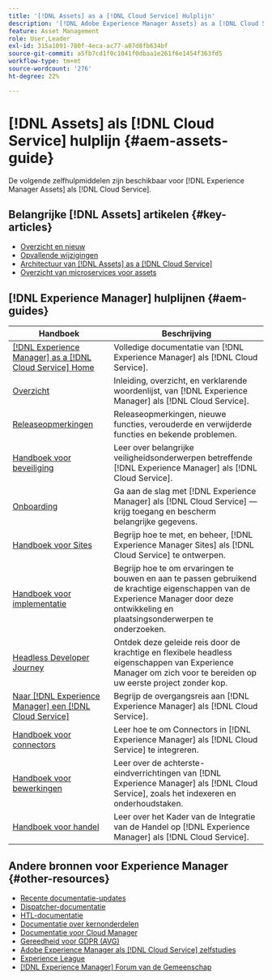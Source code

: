 ```yaml
---
title: '[!DNL Assets] as a [!DNL Cloud Service] Hulplijn'
description: '[!DNL Adobe Experience Manager Assets] as a [!DNL Cloud Service] zelfhulp-bronnen en documentatiekoppelingen'
feature: Asset Management
role: User,Leader
exl-id: 315a1091-780f-4eca-ac77-a07d8fb634bf
source-git-commit: a5fb7cd1f0c1041f0dbaa1e261f6e1454f363fd5
workflow-type: tm+mt
source-wordcount: '276'
ht-degree: 22%

---
```


# [!DNL Assets] als  [!DNL Cloud Service] hulplijn {#aem-assets-guide}

De volgende zelfhulpmiddelen zijn beschikbaar voor [!DNL Experience Manager Assets] als [!DNL Cloud Service].

## Belangrijke [!DNL Assets] artikelen {#key-articles}

* [Overzicht en nieuw](overview.md)
* [Opvallende wijzigingen](/help/assets/assets-cloud-changes.md)
* [Architectuur van [!DNL Assets] as a [!DNL Cloud Service]](architecture.md)
* [Overzicht van microservices voor assets](/help/assets/asset-microservices-overview.md)

## [!DNL Experience Manager] hulplijnen {#aem-guides}

| Handboek | Beschrijving |
|---|---|
| [[!DNL Experience Manager] as a [!DNL Cloud Service] Home](/help/landing/home.md) | Volledige documentatie van [!DNL Experience Manager] als [!DNL Cloud Service]. |
| [Overzicht](/help/overview/home.md) | Inleiding, overzicht, en verklarende woordenlijst, van [!DNL Experience Manager] als [!DNL Cloud Service]. |
| [Releaseopmerkingen](/help/release-notes/home.md) | Releaseopmerkingen, nieuwe functies, verouderde en verwijderde functies en bekende problemen. |
| [Handboek voor beveiliging](/help/security/home.md) | Leer over belangrijke veiligheidsonderwerpen betreffende [!DNL Experience Manager] als [!DNL Cloud Service]. |
| [Onboarding](/help/onboarding/home.md) | Ga aan de slag met [!DNL Experience Manager] als [!DNL Cloud Service] — krijg toegang en bescherm belangrijke gegevens. |
| [Handboek voor Sites](/help/sites-cloud/home.md) | Begrijp hoe te met, en beheer, [!DNL Experience Manager Sites] als [!DNL Cloud Service] te ontwerpen. |
| [Handboek voor implementatie](/help/implementing/home.md) | Begrijp hoe te om ervaringen te bouwen en aan te passen gebruikend de krachtige eigenschappen van de Experience Manager door deze ontwikkeling en plaatsingsonderwerpen te onderzoeken. |
| [Headless Developer Journey](/help/journey-headless/developer/overview.md) | Ontdek deze geleide reis door de krachtige en flexibele headless eigenschappen van Experience Manager om zich voor te bereiden op uw eerste project zonder kop. |
| [Naar  [!DNL Experience Manager] een [!DNL Cloud Service]](/help/move-to-cloud-service/home.md) | Begrijp de overgangsreis aan [!DNL Experience Manager] als [!DNL Cloud Service]. |
| [Handboek voor connectors](/help/connectors/home.md) | Leer hoe te om Connectors in [!DNL Experience Manager] als [!DNL Cloud Service] te integreren. |
| [Handboek voor bewerkingen](/help/operations/home.md) | Leer over de achterste-eindverrichtingen van [!DNL Experience Manager] als [!DNL Cloud Service], zoals het indexeren en onderhoudstaken. |
| [Handboek voor handel](/help/commerce-cloud/home.md) | Leer over het Kader van de Integratie van de Handel op [!DNL Experience Manager] als [!DNL Cloud Service]. |

## Andere bronnen voor Experience Manager {#other-resources}

* [Recente documentatie-updates](https://experienceleague.adobe.com/docs/experience-manager-release-information/aem-release-updates/doc-updates/documentation-updates.html#aem-as-a-cloud-service)
* [Dispatcher-documentatie](/help/implementing/dispatcher/overview.md)
* [HTL-documentatie](https://experienceleague.adobe.com/docs/experience-manager-htl/using/overview.html)
* [Documentatie over kernonderdelen](https://experienceleague.adobe.com/docs/experience-manager-core-components/using/introduction.html)
* [Documentatie voor Cloud Manager](https://experienceleague.adobe.com/docs/experience-manager-cloud-manager/using/introduction-to-cloud-manager.html)
* [Gereedheid voor GDPR (AVG)](/help/compliance/data-privacy-and-protection-readiness/aem-readiness.md)
* [Adobe Experience Manager als  [!DNL Cloud Service] zelfstudies](https://experienceleague.adobe.com/docs/experience-manager-learn/cloud-service/overview.html)
* [Experience League](https://experienceleague.adobe.com/?promoid=K42KVXHD&amp;mv=other#recommended/solutions/experience-manager)
* [[!DNL Experience Manager] Forum van de Gemeenschap](https://experienceleaguecommunities.adobe.com/t5/adobe-experience-manager/ct-p/adobe-experience-manager-community)
